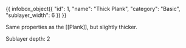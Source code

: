 {{ infobox_object({
	"id": 1,
	"name": "Thick Plank",
	"category": "Basic",
	"sublayer_width": 6
}) }}

Same properties as the [[Plank]], but slightly thicker.

Sublayer depth: 2
